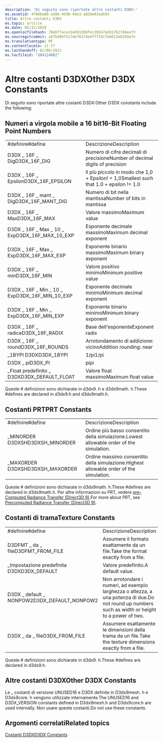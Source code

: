 ```yaml
---
description: 'Di seguito sono riportate altre costanti D3DX:'
ms.assetid: 4f868a80-ad86-4598-9de3-a026e03aab93
title: Altre costanti D3DX
ms.topic: article
ms.date: 05/31/2018
ms.openlocfilehash: 78ebf7acecb4dd1360fec2b547a9327627d4eaf3
ms.sourcegitcommit: a47bd86f517de76374e4fff33cfeb613eb259a7e
ms.translationtype: MT
ms.contentlocale: it-IT
ms.lasthandoff: 01/06/2021
ms.locfileid: "104124002"
---
```

# <a name="other-d3dx-constants"></a><span data-ttu-id="887ff-103">Altre costanti D3DX</span><span class="sxs-lookup"><span data-stu-id="887ff-103">Other D3DX Constants</span></span>

<span data-ttu-id="887ff-104">Di seguito sono riportate altre costanti D3DX:</span><span class="sxs-lookup"><span data-stu-id="887ff-104">Other D3DX constants include the following:</span></span>

## <a name="16-bit-floating-point-numbers"></a><span data-ttu-id="887ff-105">Numeri a virgola mobile a 16 bit</span><span class="sxs-lookup"><span data-stu-id="887ff-105">16-Bit Floating Point Numbers</span></span>



|                         |                                         |
|-------------------------|-----------------------------------------|
| <span data-ttu-id="887ff-106">\#definire</span><span class="sxs-lookup"><span data-stu-id="887ff-106">\#define</span></span>                | <span data-ttu-id="887ff-107">Descrizione</span><span class="sxs-lookup"><span data-stu-id="887ff-107">Description</span></span>                             |
| <span data-ttu-id="887ff-108">D3DX \_ 16F \_ Dig</span><span class="sxs-lookup"><span data-stu-id="887ff-108">D3DX\_16F\_DIG</span></span>          | <span data-ttu-id="887ff-109">Numero di cifre decimali di precisione</span><span class="sxs-lookup"><span data-stu-id="887ff-109">Number of decimal digits of precision</span></span>   |
| <span data-ttu-id="887ff-110">D3DX \_ 16F \_ Epsilon</span><span class="sxs-lookup"><span data-stu-id="887ff-110">D3DX\_16F\_EPSILON</span></span>      | <span data-ttu-id="887ff-111">Il più piccolo in modo che 1,0 + Epsilon! = 1,0</span><span class="sxs-lookup"><span data-stu-id="887ff-111">Smallest such that 1.0 + epsilon != 1.0</span></span> |
| <span data-ttu-id="887ff-112">D3DX \_ 16F \_ mant \_ Dig</span><span class="sxs-lookup"><span data-stu-id="887ff-112">D3DX\_16F\_MANT\_DIG</span></span>    | <span data-ttu-id="887ff-113">Numero di bit nella mantissa</span><span class="sxs-lookup"><span data-stu-id="887ff-113">Number of bits in mantissa</span></span>              |
| <span data-ttu-id="887ff-114">D3DX \_ 16F \_ Max</span><span class="sxs-lookup"><span data-stu-id="887ff-114">D3DX\_16F\_MAX</span></span>          | <span data-ttu-id="887ff-115">Valore massimo</span><span class="sxs-lookup"><span data-stu-id="887ff-115">Maximum value</span></span>                           |
| <span data-ttu-id="887ff-116">D3DX \_ 16F \_ Max \_ 10 \_ Exp</span><span class="sxs-lookup"><span data-stu-id="887ff-116">D3DX\_16F\_MAX\_10\_EXP</span></span> | <span data-ttu-id="887ff-117">Esponente decimale massimo</span><span class="sxs-lookup"><span data-stu-id="887ff-117">Maximum decimal exponent</span></span>                |
| <span data-ttu-id="887ff-118">D3DX \_ 16F \_ Max \_ Exp</span><span class="sxs-lookup"><span data-stu-id="887ff-118">D3DX\_16F\_MAX\_EXP</span></span>     | <span data-ttu-id="887ff-119">Esponente binario massimo</span><span class="sxs-lookup"><span data-stu-id="887ff-119">Maximum binary exponent</span></span>                 |
| <span data-ttu-id="887ff-120">D3DX \_ 16F \_ min</span><span class="sxs-lookup"><span data-stu-id="887ff-120">D3DX\_16F\_MIN</span></span>          | <span data-ttu-id="887ff-121">Valore positivo minimo</span><span class="sxs-lookup"><span data-stu-id="887ff-121">Minimum positive value</span></span>                  |
| <span data-ttu-id="887ff-122">D3DX \_ 16F \_ Min \_ 10 \_ Exp</span><span class="sxs-lookup"><span data-stu-id="887ff-122">D3DX\_16F\_MIN\_10\_EXP</span></span> | <span data-ttu-id="887ff-123">Esponente decimale minimo</span><span class="sxs-lookup"><span data-stu-id="887ff-123">Minimum decimal exponent</span></span>                |
| <span data-ttu-id="887ff-124">D3DX \_ 16F \_ Min \_ Exp</span><span class="sxs-lookup"><span data-stu-id="887ff-124">D3DX\_16F\_MIN\_EXP</span></span>     | <span data-ttu-id="887ff-125">Esponente binario minimo</span><span class="sxs-lookup"><span data-stu-id="887ff-125">Minimum binary exponent</span></span>                 |
| <span data-ttu-id="887ff-126">D3DX \_ 16F \_ radice</span><span class="sxs-lookup"><span data-stu-id="887ff-126">D3DX\_16F\_RADIX</span></span>        | <span data-ttu-id="887ff-127">Base dell'esponente</span><span class="sxs-lookup"><span data-stu-id="887ff-127">Exponent radix</span></span>                          |
| <span data-ttu-id="887ff-128">D3DX \_ 16F \_ round</span><span class="sxs-lookup"><span data-stu-id="887ff-128">D3DX\_16F\_ROUNDS</span></span>       | <span data-ttu-id="887ff-129">Arrotondamento di addizione: vicino</span><span class="sxs-lookup"><span data-stu-id="887ff-129">Addition rounding: near</span></span>                 |
| <span data-ttu-id="887ff-130">\_1BYPI D3DX</span><span class="sxs-lookup"><span data-stu-id="887ff-130">D3DX\_1BYPI</span></span>             | <span data-ttu-id="887ff-131">1/pi</span><span class="sxs-lookup"><span data-stu-id="887ff-131">1/pi</span></span>                                    |
| <span data-ttu-id="887ff-132">D3DX \_ pi</span><span class="sxs-lookup"><span data-stu-id="887ff-132">D3DX\_PI</span></span>                | <span data-ttu-id="887ff-133">pi</span><span class="sxs-lookup"><span data-stu-id="887ff-133">pi</span></span>                                      |
| <span data-ttu-id="887ff-134">\_Float predefinito \_ D3DX</span><span class="sxs-lookup"><span data-stu-id="887ff-134">D3DX\_DEFAULT\_FLOAT</span></span>    | <span data-ttu-id="887ff-135">Valore float massimo</span><span class="sxs-lookup"><span data-stu-id="887ff-135">Maximum float value</span></span>                     |



 

<span data-ttu-id="887ff-136">Queste \# definizioni sono dichiarate in d3dx9. h e d3dx9math. h.</span><span class="sxs-lookup"><span data-stu-id="887ff-136">These \#defines are declared in d3dx9.h and d3dx9math.h.</span></span>

## <a name="prt-constants"></a><span data-ttu-id="887ff-137">Costanti PRT</span><span class="sxs-lookup"><span data-stu-id="887ff-137">PRT Constants</span></span>



|                  |                                            |
|------------------|--------------------------------------------|
| <span data-ttu-id="887ff-138">\#definire</span><span class="sxs-lookup"><span data-stu-id="887ff-138">\#define</span></span>         | <span data-ttu-id="887ff-139">Descrizione</span><span class="sxs-lookup"><span data-stu-id="887ff-139">Description</span></span>                                |
| <span data-ttu-id="887ff-140">\_MINORDER D3DXSH</span><span class="sxs-lookup"><span data-stu-id="887ff-140">D3DXSH\_MINORDER</span></span> | <span data-ttu-id="887ff-141">Ordine più basso consentito della simulazione.</span><span class="sxs-lookup"><span data-stu-id="887ff-141">Lowest allowable order of the simulation.</span></span>  |
| <span data-ttu-id="887ff-142">\_MAXORDER D3DXSH</span><span class="sxs-lookup"><span data-stu-id="887ff-142">D3DXSH\_MAXORDER</span></span> | <span data-ttu-id="887ff-143">Ordine massimo consentito della simulazione.</span><span class="sxs-lookup"><span data-stu-id="887ff-143">Highest allowable order of the simulation.</span></span> |



 

<span data-ttu-id="887ff-144">Queste \# definizioni sono dichiarate in d3dx9math. h.</span><span class="sxs-lookup"><span data-stu-id="887ff-144">These \#defines are declared in d3dx9math.h.</span></span> <span data-ttu-id="887ff-145">Per altre informazioni su PRT, vedere [pre-Computed Radiance Transfer (Direct3D 9)](precomputed-radiance-transfer.md).</span><span class="sxs-lookup"><span data-stu-id="887ff-145">For more about PRT, see [Precomputed Radiance Transfer (Direct3D 9)](precomputed-radiance-transfer.md).</span></span>

## <a name="texture-constants"></a><span data-ttu-id="887ff-146">Costanti di trama</span><span class="sxs-lookup"><span data-stu-id="887ff-146">Texture Constants</span></span>



|                        |                                                                    |
|------------------------|--------------------------------------------------------------------|
| <span data-ttu-id="887ff-147">\#definire</span><span class="sxs-lookup"><span data-stu-id="887ff-147">\#define</span></span>               | <span data-ttu-id="887ff-148">Descrizione</span><span class="sxs-lookup"><span data-stu-id="887ff-148">Description</span></span>                                                        |
| <span data-ttu-id="887ff-149">D3DFMT \_ da \_ file</span><span class="sxs-lookup"><span data-stu-id="887ff-149">D3DFMT\_FROM\_FILE</span></span>     | <span data-ttu-id="887ff-150">Assumere il formato esattamente da un file.</span><span class="sxs-lookup"><span data-stu-id="887ff-150">Take the format exactly from a file.</span></span>                               |
| <span data-ttu-id="887ff-151">\_Impostazione predefinita D3DX</span><span class="sxs-lookup"><span data-stu-id="887ff-151">D3DX\_DEFAULT</span></span>          | <span data-ttu-id="887ff-152">Valore predefinito.</span><span class="sxs-lookup"><span data-stu-id="887ff-152">A default value.</span></span>                                                   |
| <span data-ttu-id="887ff-153">D3DX \_ default \_ NONPOW2</span><span class="sxs-lookup"><span data-stu-id="887ff-153">D3DX\_DEFAULT\_NONPOW2</span></span> | <span data-ttu-id="887ff-154">Non arrotondare i numeri, ad esempio larghezza o altezza, a una potenza di due.</span><span class="sxs-lookup"><span data-stu-id="887ff-154">Do not round up numbers such as width or height to a power of two.</span></span> |
| <span data-ttu-id="887ff-155">D3DX \_ da \_ file</span><span class="sxs-lookup"><span data-stu-id="887ff-155">D3DX\_FROM\_FILE</span></span>       | <span data-ttu-id="887ff-156">Assumere esattamente le dimensioni della trama da un file.</span><span class="sxs-lookup"><span data-stu-id="887ff-156">Take the texture dimensions exactly from a file.</span></span>                   |



 

<span data-ttu-id="887ff-157">Queste \# definizioni sono dichiarate in d3dx9. h.</span><span class="sxs-lookup"><span data-stu-id="887ff-157">These \#defines are declared in d3dx9.h.</span></span>

## <a name="other-d3dx-constants"></a><span data-ttu-id="887ff-158">Altre costanti D3DX</span><span class="sxs-lookup"><span data-stu-id="887ff-158">Other D3DX Constants</span></span>

<span data-ttu-id="887ff-159">Le \_ costanti di versione UNUSED16 e D3DX definite in D3dx9mesh. h e D3dx9core. h vengono utilizzate internamente.</span><span class="sxs-lookup"><span data-stu-id="887ff-159">The UNUSED16 and D3DX\_VERSION constants defined in D3dx9mesh.h and D3dx9core.h are used internally.</span></span> <span data-ttu-id="887ff-160">Non usare queste costanti.</span><span class="sxs-lookup"><span data-stu-id="887ff-160">Do not use these constants.</span></span>

## <a name="related-topics"></a><span data-ttu-id="887ff-161">Argomenti correlati</span><span class="sxs-lookup"><span data-stu-id="887ff-161">Related topics</span></span>

<dl> <dt>

[<span data-ttu-id="887ff-162">Costanti D3DX</span><span class="sxs-lookup"><span data-stu-id="887ff-162">D3DX Constants</span></span>](dx9-graphics-reference-d3dx-constants.md)
</dt> </dl>

 

 



